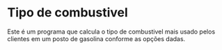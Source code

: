 Tipo de combustivel
====================

Este é um programa que calcula o tipo de combustivel mais usado pelos clientes
em um posto de gasolina conforme as opções dadas. 

